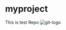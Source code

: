 # myproject
This is test Repo
![git-logo](https://github.com/molkatouibi/myproject/assets/125150307/08116b24-d57d-4409-978a-81b4211a3d08)
